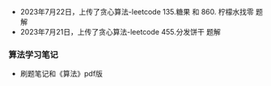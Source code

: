 + 2023年7月22日，上传了贪心算法-leetcode 135.糖果 和 860. 柠檬水找零 题解
+ 2023年7月21日，上传了贪心算法-leetcode 455.分发饼干 题解

### 算法学习笔记

+ 刷题笔记和《算法》pdf版
